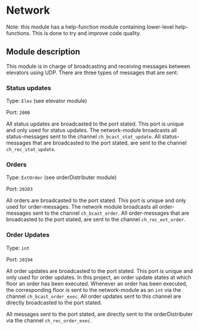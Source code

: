 # Network

Note: this module has a help-function module containing lower-level help-functions. This is done to try and improve code quality.

## Module description
This module is in charge of broadcasting and receiving messages between elevators using UDP. There are three types of messages that are sent:

### Status updates
Type: `Elev` (see elevator module)

Port: `2000`

All status updates are broadcasted to the port stated. This port is unique and only used for status updates. The network-module broadcasts all status-messages sent to the channel `ch_bcast_stat_update`. All status-messages that are broadcasted to the port stated, are sent to the channel `ch_rec_stat_update`.

### Orders
Type: `ExtOrder` (see orderDistributer module)

Port: `20203`

All orders are broadcasted to the port stated. This port is unique and only used for order-messages. The network module broadcasts all order-messages sent to the channel `ch_bcast_order`. All order-messages that are broadcasted to the port stated, are sent to the channel `ch_rec_ext_order`.

### Order Updates
Type: `int`

Port: `20194`

All order updates are broadcasted to the port stated. This port is unique and only used for order updates. In this project, an order update states at which floor an order has been executed. Whenever an order has been executed, the corresponding floor is sent to the network-module as an `int` via the channel `ch_bcast_order_exec`. All order updates sent to this channel are directly broadcasted to the port stated.

All messages sent to the port stated, are directly sent to the orderDistributer via the channel `ch_rec_order_exec`.


